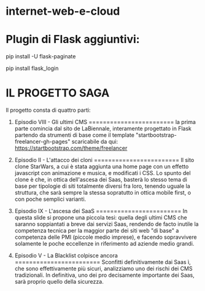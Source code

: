 # internet-web-e-cloud


Plugin di Flask aggiuntivi:
========================

pip install -U flask-paginate



pip install flask_login



IL PROGETTO SAGA
========================
Il progetto  consta di quattro  parti: 

1) Episodio VIII - Gli ultimi CMS
========================
la prima parte comincia dal sito de LaBiennale, 
interamente progettato in Flask partendo da strumenti di base 
come il template "startbootstrap-freelancer-gh-pages" scaricabile da qui: 
https://startbootstrap.com/theme/freelancer


2) Episodio II - L'attacco dei cloni
========================
Il sito clone StarWars, a cui è stata aggiunta una home page
con un effetto javascript con animazione e musica, 
e modificati i CSS. 
Lo spunto del clone è che, in ottica dell'ascesa dei Saas, 
basterà lo stesso tema di base per tipologie di siti totalmente diversi fra loro, 
tenendo uguale la struttura, che sarà sempre la stessa sopratutto in ottica 
mobile first, o con poche semplici varianti. 


3)  Episodio IX - L'ascesa dei SaaS
========================
In questa slide si propone una piccola tesi: quella degli ultimi CMS che saranno 
soppiantati a breve dai servizi Saas, rendendo de facto inutile la competenza tecnica
per la maggior parte dei siti web "di base" a competenza delle PMI (piccole medio imprese), 
e facendo sopravvivere solamente le poche eccellenze in riferimento ad aziende medio grandi. 



4) Episodio V - La Blacklist colpisce ancora
========================
Sconfitti definitivamente dai Saas ì, che sono effettivamente più sicuri, 
analizziamo uno dei rischi dei CMS tradizionali. 
In definitiva, uno dei pro decisamente importante dei Saas, sarà proprio
quello della sicurezza.


